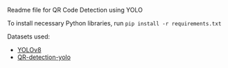 Readme file for QR Code Detection using YOLO

To install necessary Python libraries, run
`pip install -r requirements.txt`

Datasets used:
- [YOLOv8](https://universe.roboflow.com/qr-lmsul/qr-code-detection-jz2e3/dataset/2)
- [QR-detection-yolo](https://www.kaggle.com/datasets/vincentv/qr-detection-yolo)